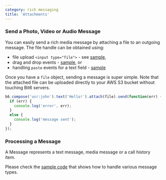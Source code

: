```yaml
---
category: rich messaging
title: 'Attachments'
---
```


### Send a Photo, Video or Audio Message

You can easily send a rich media message by attaching a file to an outgoing message. The file handle can be obtained using:

  - file upload `<input type="file">` - see [sample](https://github.com/bit6/bit6-js-sdk/blob/master/samples/demo/js/demo.js#L714),
  - drag and drop events - [sample](https://github.com/bit6/bit6-js-sdk/blob/master/samples/demo/js/demo.js#L723), or
  - handling `paste` events for a text field - [sample](https://github.com/bit6/bit6-js-sdk/blob/master/samples/demo/js/demo.js#L770)


Once you have a `file` object, sending a message is super simple. Note that the attached file can be uploaded directly to your AWS S3 bucket without touching Bit6 servers.

```javascript
b6.compose('usr:john').text('Hello!').attach(file).send(function(err) {
  if (err) {
    console.log('error', err);
  }
  else {
    console.log('message sent');
  }
});
```

### Processing a Message

A Message represents a text message, media message or a call history item.

Please check the [sample code](https://github.com/bit6/bit6-js-sdk/blob/master/samples/demo/js/demo.js#L219) that shows how to handle various message types.
